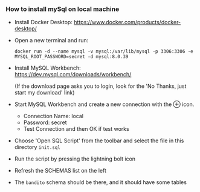 ### How to install mySql on local machine

- Install Docker Desktop: https://www.docker.com/products/docker-desktop/


- Open a new terminal and run:

  `docker run -d --name mysql -v mysql:/var/lib/mysql -p 3306:3306 -e MYSQL_ROOT_PASSWORD=secret -d mysql:8.0.39`


- Install MySQL Workbench: https://dev.mysql.com/downloads/workbench/
  
  (If the download page asks you to login, look for the 'No Thanks, just start my download' link)


- Start MySQL Workbench and create a new connection with the ⊕ icon.
  - Connection Name: local
  - Password: secret
  - Test Connection and then OK if test works


- Choose 'Open SQL Script' from the toolbar and select the file in this directory `init.sql`


- Run the script by pressing the lightning bolt icon


- Refresh the SCHEMAS list on the left


- The `bandito` schema should be there, and it should have some tables

